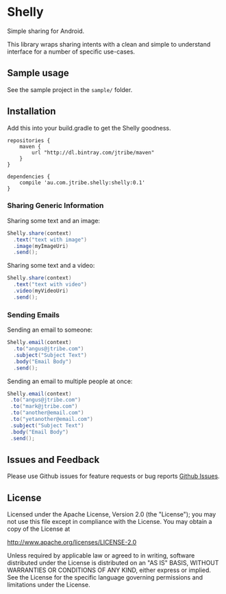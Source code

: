 # Shelly
Simple sharing for Android.

This library wraps sharing intents with a clean and simple to understand interface for a number of specific use-cases.

## Sample usage
See the sample project in the `sample/` folder.

## Installation

Add this into your build.gradle to get the Shelly goodness.

```
repositories {
    maven {
        url "http://dl.bintray.com/jtribe/maven"
    }
}

dependencies {
    compile 'au.com.jtribe.shelly:shelly:0.1'
}

```

### Sharing Generic Information

Sharing some text and an image:
```java
Shelly.share(context)
  .text("text with image")
  .image(myImageUri)
  .send();
```

Sharing some text and a video:
```java
Shelly.share(context)
  .text("text with video")
  .video(myVideoUri)
  .send();
```

### Sending Emails
Sending an email to someone:
```java
Shelly.email(context)
  .to("angus@jtribe.com")
  .subject("Subject Text")
  .body("Email Body")
  .send();
```

 Sending an email to multiple people at once:
 ```java
Shelly.email(context)
  .to("angus@jtribe.com")
  .to("mark@jtribe.com")
  .to("another@email.com")
  .to("yetanother@email.com")
  .subject("Subject Text")
  .body("Email Body")
  .send();
 ```

## Issues and Feedback
Please use Github issues for feature requests or bug reports [Github Issues](https://github.com/jtribe/shelly/issues "Github Issues").

## License
Licensed under the Apache License, Version 2.0 (the "License"); you may not use this file except in compliance with the License. You may obtain a copy of the License at

http://www.apache.org/licenses/LICENSE-2.0

Unless required by applicable law or agreed to in writing, software distributed under the License is distributed on an "AS IS" BASIS, WITHOUT WARRANTIES OR CONDITIONS OF ANY KIND, either express or implied. See the License for the specific language governing permissions and limitations under the License.
